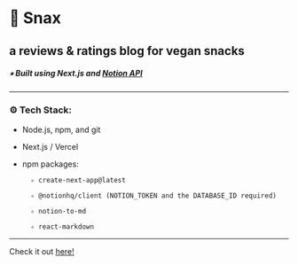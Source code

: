 # 🍡 Snax
## a reviews & ratings blog for vegan snacks

##### ⭒ Built using Next.js and <a href='https://developers.notion.com/'> Notion API </a>

---


<h3><b>⚙️ Tech Stack:</b></h3>

- Node.js, npm, and git

- Next.js / Vercel

- npm packages:

        ✧ create-next-app@latest

        ✧ @notionhq/client (NOTION_TOKEN and the DATABASE_ID required)

        ✧ notion-to-md
        
        ✧ react-markdown  

---

Check it out [here!](https://snaxblog.vercel.app/)
